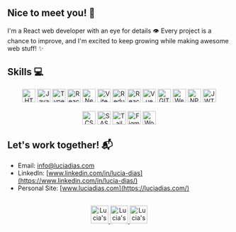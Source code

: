 ## Nice to meet you! 👋

I'm a React web developer with an eye for details 👁️ Every project is a chance to improve, and I'm excited to keep growing while making awesome web stuff! ✨

## Skills :computer:

<div align="center">
    <img height="30px" alt="HTML" src="https://img.shields.io/badge/HTML5-E34F26?style=for-the-badge&logo=html5&logoColor=white" />
    <img height="30px" alt="JavaScript" src="https://img.shields.io/badge/JavaScript-F7DF1E?style=for-the-badge&logo=javascript&logoColor=black" />
    <img height="30px" alt="Typescript" src="https://img.shields.io/badge/Typescript-1572B6?style=for-the-badge&logo=typescript&logoColor=white" />
    <img height="30px" alt="React JS" src="https://img.shields.io/badge/react-%2320232a.svg?style=for-the-badge&logo=react&logoColor=%2361DAFB" />
    <img height="30px" alt="Next" src="https://img.shields.io/badge/Next-black?style=for-the-badge&logo=next.js&logoColor=white" />
    <img height="30px" alt="Vite" src="https://img.shields.io/badge/vite-%23646CFF.svg?style=for-the-badge&logo=vite&logoColor=white" />
    <img height="30px" alt="Redux" src="https://img.shields.io/badge/redux-%23593d88.svg?style=for-the-badge&logo=redux&logoColor=white" />
    <img height="30px" alt="React Native" src="https://img.shields.io/badge/react_native-%2320232a.svg?style=for-the-badge&logo=react&logoColor=%2361DAFB" />
    <img height="30px" alt="Vue" src="https://img.shields.io/badge/vuejs-%2335495e.svg?style=for-the-badge&logo=vuedotjs&logoColor=%234FC08D" />
    <img height="30px" alt="GIT" src="https://img.shields.io/badge/GIT-E64626?style=for-the-badge&logo=git&logoColor=white" />
    <img height="30px" alt="Webpack" src="https://img.shields.io/badge/webpack-%238DD6F9.svg?style=for-the-badge&logo=webpack&logoColor=black" />
    <img height="30px" alt="NPM" src="https://img.shields.io/badge/NPM-%23CB3837.svg?style=for-the-badge&logo=npm&logoColor=white"/>
    <img height="30px" alt="JWT" src="https://img.shields.io/badge/JWT-black?style=for-the-badge&logo=JSON%20web%20tokens" />
<br/>
    <br/>
    <img height="30px" alt="CSS" src="https://img.shields.io/badge/CSS-1572B6?style=for-the-badge&logo=css3&logoColor=white" />
    <img height="30px" alt="SASS" src="https://img.shields.io/badge/SASS-hotpink.svg?style=for-the-badge&logo=SASS&logoColor=white"/>
    <img height="30px" alt="Tailwind" src="https://img.shields.io/badge/tailwindcss-%2338B2AC.svg?style=for-the-badge&logo=tailwind-css&logoColor=white" />
    <img height="30px" alt="Figma" src="https://img.shields.io/badge/figma-%23F24E1E.svg?style=for-the-badge&logo=figma&logoColor=white" /> 
    <img height="30px" alt="Wordpress" src="https://img.shields.io/badge/WordPress-%23117AC9.svg?style=for-the-badge&logo=WordPress&logoColor=white" /> 
    
    
</div>

## Let's work together! :mailbox_with_mail: 

- Email: info@luciadias.com
- LinkedIn: [www.linkedin.com/in/lucia-dias](https://www.linkedin.com/in/lucia-dias/)
- Personal Site: [www.luciadias.com](https://luciadias.com/)

<br/>
<div align="center">
    <a href="https://www.instagram.com/arkham17/">
        <img alt="Lucia's Instagram" width="40px" src="https://user-images.githubusercontent.com/88150989/172024888-9ca40ca1-6006-4319-b583-88f02a3b5a07.png" />
    </a>
    <a href="https://www.linkedin.com/in/lucia-dias/">
      <img alt="Lucia's LinkedIn" width="40px" src="https://user-images.githubusercontent.com/88150989/172024894-1a8f3973-40ad-4098-8c2d-9d2fbfe7fbe0.png" />
    </a>
    <a href="mailto:info@luciadias.com">
      <img alt="Lucia's Email" width="40px" src="https://user-images.githubusercontent.com/88150989/172024935-eabe01c2-d7f2-4e7a-add8-0e89c9f682cd.png" />
    </a>
</div>

